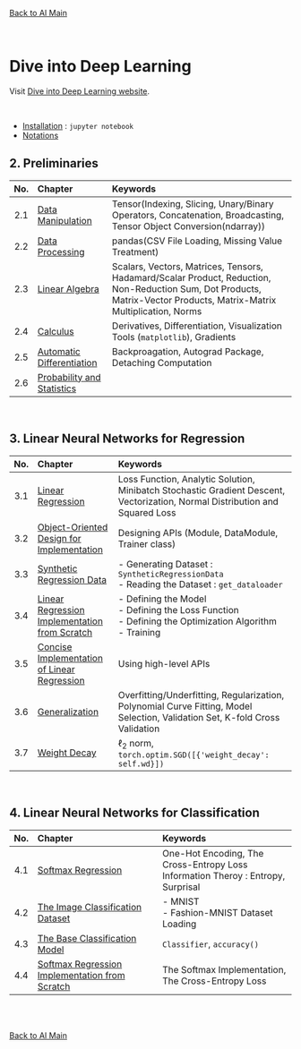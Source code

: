 [Back to AI Main](../../README.md)

<br>

# Dive into Deep Learning
Visit [Dive into Deep Learning website](https://d2l.ai/index.html).

<br>

- [Installation](ch00/01/note.md) : ```jupyter notebook```
- [Notations](ch00/02/note.md)

## 2. Preliminaries
|No.|Chapter|Keywords|
|:-:|:------|:-------|
|2.1|[Data Manipulation](./ch02/01/note.md)|Tensor(Indexing, Slicing, Unary/Binary Operators, Concatenation, Broadcasting, Tensor Object Conversion(ndarray))|
|2.2|[Data Processing](./ch02/02/note.md)|pandas(CSV File Loading, Missing Value Treatment)|
|2.3|[Linear Algebra](./ch02/03/note.md)|Scalars, Vectors, Matrices, Tensors, Hadamard/Scalar Product, Reduction, Non-Reduction Sum, Dot Products, Matrix-Vector Products, Matrix-Matrix Multiplication, Norms|
|2.4|[Calculus](./ch02/04/note.md)|Derivatives, Differentiation, Visualization Tools (```matplotlib```), Gradients|
|2.5|[Automatic Differentiation](./ch02/05/note.md)|Backproagation, Autograd Package, Detaching Computation|
|2.6|[Probability and Statistics](./ch02/06/note.md)||

<br>

## 3. Linear Neural Networks for Regression
|No.|Chapter|Keywords|
|:-:|:------|:-------|
|3.1|[Linear Regression](./ch03/01/note.md)|Loss Function, Analytic Solution, Minibatch Stochastic Gradient Descent, Vectorization, Normal Distribution and Squared Loss|
|3.2|[Object-Oriented Design for Implementation](./ch03/02/note.md)|Designing APIs (Module, DataModule, Trainer class)|
|3.3|[Synthetic Regression Data](./ch03/03/note.md)|- Generating Dataset : ```SyntheticRegressionData``` <br> - Reading the Dataset : ```get_dataloader``` |
|3.4|[Linear Regression Implementation from Scratch](./ch03/04/note.md)|- Defining the Model<br>- Defining the Loss Function<br>- Defining the Optimization Algorithm<br>- Training|
|3.5|[Concise Implementation of Linear Regression](./ch03/05/note.md)|Using high-level APIs|
|3.6|[Generalization](./ch03/06/note.md)|Overfitting/Underfitting, Regularization, Polynomial Curve Fitting, Model Selection, Validation Set, K-fold Cross Validation|
|3.7|[Weight Decay](./ch03/07/note.md)|$\ell_2$ norm, ```torch.optim.SGD([{'weight_decay': self.wd}])```|

<br>

## 4. Linear Neural Networks for Classification
|No.|Chapter|Keywords|
|:-:|:------|:-------|
|4.1|[Softmax Regression](./ch04/01/note.md)|One-Hot Encoding, The Cross-Entropy Loss <br>Information Theroy : Entropy, Surprisal|
|4.2|[The Image Classification Dataset](./ch04/02/note.md)|- MNIST <br> - Fashion-MNIST Dataset Loading|
|4.3|[The Base Classification Model](./ch04/03/note.md)|```Classifier```, ```accuracy()```|
|4.4|[Softmax Regression Implementation from Scratch](./ch04/04/note.md)|The Softmax Implementation, The Cross-Entropy Loss|



<br><br>

[Back to AI Main](../../README.md)